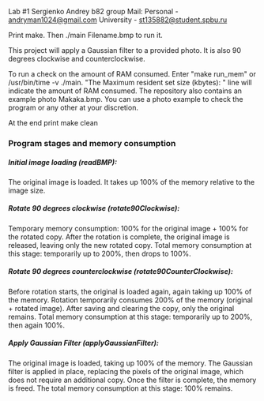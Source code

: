 Lab #1 Sergienko Andrey b82 group
Mail: Personal - andryman1024@gmail.com University - st135882@student.spbu.ru

Print make. Then ./main Filename.bmp to run it.

This project will apply a Gaussian filter to a provided photo. It is also 90 degrees clockwise and counterclockwise.

To run a check on the amount of RAM consumed. Enter "make run_mem" or /usr/bin/time -v ./main. "The Maximum resident set size (kbytes): " line will indicate the amount of RAM consumed. 
The repository also contains an example photo Makaka.bmp. You can use a photo example to check the program or any other at your discretion.

At the end print make clean

### Program stages and memory consumption

##### Initial image loading (readBMP):
The original image is loaded. It takes up 100% of the memory relative to the image size.
##### Rotate 90 degrees clockwise (rotate90Clockwise):
Temporary memory consumption: 100% for the original image + 100% for the rotated copy.
After the rotation is complete, the original image is released, leaving only the new rotated copy.
Total memory consumption at this stage: temporarily up to 200%, then drops to 100%.
##### Rotate 90 degrees counterclockwise (rotate90CounterClockwise):
Before rotation starts, the original is loaded again, again taking up 100% of the memory.
Rotation temporarily consumes 200% of the memory (original + rotated image).
After saving and clearing the copy, only the original remains.
Total memory consumption at this stage: temporarily up to 200%, then again 100%.
##### Apply Gaussian Filter (applyGaussianFilter):
The original image is loaded, taking up 100% of the memory.
The Gaussian filter is applied in place, replacing the pixels of the original image, which does not require an additional copy.
Once the filter is complete, the memory is freed.
The total memory consumption at this stage: 100% remains.
